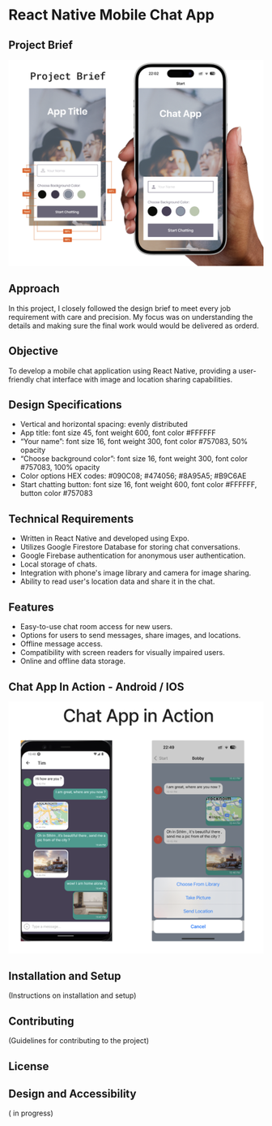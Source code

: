 # React Native Mobile Chat App

## Project Brief

![Project Brief VS Reality ](assets/readmePics/ProjectVSReality.png)

## Approach

In this project, I closely followed the design brief to meet every job requirement with care and precision. My focus was on understanding the details and making sure the final work would would be delivered as orderd.

## Objective

To develop a mobile chat application using React Native, providing a user-friendly chat interface with image and location sharing capabilities.

## Design Specifications

- Vertical and horizontal spacing: evenly distributed
- App title: font size 45, font weight 600, font color #FFFFFF
- “Your name”: font size 16, font weight 300, font color #757083, 50% opacity
- “Choose background color”: font size 16, font weight 300, font color #757083, 100% opacity
- Color options HEX codes: #090C08; #474056; #8A95A5; #B9C6AE
- Start chatting button: font size 16, font weight 600, font color #FFFFFF, button color #757083

## Technical Requirements

- Written in React Native and developed using Expo.
- Utilizes Google Firestore Database for storing chat conversations.
- Google Firebase authentication for anonymous user authentication.
- Local storage of chats.
- Integration with phone's image library and camera for image sharing.
- Ability to read user's location data and share it in the chat.

## Features

- Easy-to-use chat room access for new users.
- Options for users to send messages, share images, and locations.
- Offline message access.
- Compatibility with screen readers for visually impaired users.
- Online and offline data storage.

## Chat App In Action - Android / IOS

![Chat App In Action - Android / IOS](assets/readmePics/ChatAppAction.png)

## Installation and Setup

(Instructions on installation and setup)

## Contributing

(Guidelines for contributing to the project)

## License

## Design and Accessibility

( in progress)
